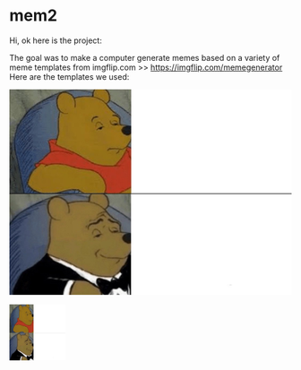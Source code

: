 # mem2

Hi, ok here is the project:

The goal was to make a computer generate memes based on a variety of meme templates from imgflip.com >> https://imgflip.com/memegenerator
Here are the templates we used: 

![Tuxedo Winnie The Pooh](https://github.com/jacksonkunde/mem2/blob/main/Tuxedo-Winnie-The-Pooh.jpeg)

<img title="Tuxedo Winnie The Pooh" src="https://github.com/jacksonkunde/mem2/blob/main/Tuxedo-Winnie-The-Pooh.jpeg" width="100" height="100">
